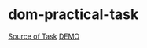 # dom-practical-task

[Source of Task](https://github.com/kottans/frontend/blob/master/tasks/js-dom.md)
[DEMO](https://olencha.github.io/dom-practical-task)
